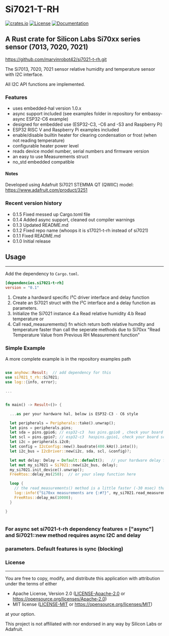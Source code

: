 # Si7021-T-RH &emsp; 
[![crates.io](https://img.shields.io/crates/v/si7021-t-rh)](https://crates.io/crates/si7021-t-rh)
[![License](https://img.shields.io/badge/license-MIT%2FApache--2.0-blue.svg)](https://github.com/marvinrobot42/si7021-t-rh)
[![Documentation](https://docs.rs/si7021-t-rh/badge.svg)](https://docs.rs/si7021-t-rh)

## A Rust crate for Silicon Labs Si70xx series sensor (7013, 7020, 7021)
<https://github.com/marvinrobot42/si7021-t-rh.git>

[Si7021]: https://www.silabs.com/sensors/humidity/si7006-13-20-21-34/device.si7021-a20-gm?tab=specs

The Si7013, 7020, 7021 sensor relative humidity and temperature sensor with I2C interface.

All I2C API functions are implemented. 

### Features

- uses embedded-hal version 1.0.x
- async support included (see examples folder in repository for embassy-async ESP32-C6 example)
- designed for embedded use (ESP32-C3, -C6 and -S3 and Raspberry Pi)
- ESP32 RISC V and Raspberry Pi examples included
- enable/disable builtin heater for clearing condensation or frost (when not reading temperature)
- configurable heater power level
- reads device model number, serial numbers and firmware version
- an easy to use Measurements struct
- no_std embedded compatible

  

#### Notes

Developed using Adafruit Si7021 STEMMA QT (QWIIC) model: https://www.adafruit.com/product/3251


### Recent version history
  - 0.1.5  Fixed messed up Cargo.toml file
  - 0.1.4  Added async support, cleaned out compiler warnings
  - 0.1.3  Updated README.md
  - 0.1.2  Fixed repo name (whoops it is s17021-t-rh instead of si7021)
  - 0.1.1  Fixed README.md
  - 0.1.0  Initial release


## Usage
----

Add the dependency to `Cargo.toml`.

~~~~toml
[dependencies.si7021-t-rh]
version = "0.1"
~~~~

1. Create a hardward specific I²C driver interface and delay function
2. Create an Si7021 struct with the I²C interface and a delay function as parameters.  
3. Initialize the Si7021 instance
4.a Read relative humidity
4.b Read temperature or
5. Call read_measurements() fn which return both relative humdity and temperature faster than
  call the seperate methods due to Si70xx "Read Temperature Value from Previous RH Measurement function" 
 


### Simple Example

A more complete example is in the repository examples path
~~~~rust

use anyhow::Result;  // add dependency for this
use si7021_t_rh::Si7021;
use log::{info, error};

...


fn main() -> Result<()> {

  ...as per your hardware hal, below is ESP32-C3 - C6 style

  let peripherals = Peripherals::take().unwrap();
  let pins = peripherals.pins;
  let sda = pins.gpio6; // esp32-c3  has pins.gpio0 , check your board schematic
  let scl = pins.gpio7; // esp32-c3  haspins.gpio1, check your board schematic
  let i2c = peripherals.i2c0;
  let config = I2cConfig::new().baudrate(400.kHz().into());
  let i2c_bus = I2cDriver::new(i2c, sda, scl, &config)?;

  let mut delay: Delay = Default::default();   // your hardware delay from use ...
  let mut my_si7021 = Si7021::new(i2c_bus, delay);
  my_si7021.init_device().unwrap();
  FreeRtos::delay_ms(250);  // or your sleep function here

  loop {
    // the read_measurements() method is a little faster (-30 msec) than reading humidity and temperature separately
    log::info!("Si70xx measurements are {:#?}", my_si7021.read_measurements().unwrap());
    FreeRtos::delay_ms(10000);
  }

}
    
~~~~

### For async set si7021-t-rh dependency features = ["async"] and Si7021::new method requires async I2C and delay 
###    parameters.  Default features is sync (blocking)


### License
----

You are free to copy, modify, and distribute this application with attribution under the terms of either

 * Apache License, Version 2.0
   ([LICENSE-Apache-2.0](./LICENSE-Apache-2.0) or <https://opensource.org/licenses/Apache-2.0>)
 * MIT license
   ([LICENSE-MIT](./LICENSE-MIT) or <https://opensource.org/licenses/MIT>)

at your option.

This project is not affiliated with nor endorsed in any way by Silicon Labs or Adafruit.
